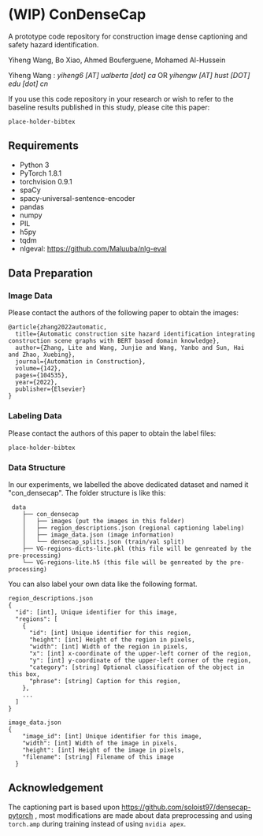 # (WIP) ConDenseCap

A prototype code repository for construction image dense captioning and safety hazard identification.

Yiheng Wang, Bo Xiao, Ahmed Bouferguene, Mohamed Al-Hussein

Yiheng Wang : *yiheng6 [AT] ualberta [dot] ca* OR *yihengw [AT] hust [DOT] edu [dot] cn*

If you use this code repository in your research or wish to refer to the baseline results published in this study, please cite this paper:

```
place-holder-bibtex
```

## Requirements

- Python 3
- PyTorch 1.8.1
- torchvision 0.9.1
- spaCy
- spacy-universal-sentence-encoder
- pandas
- numpy
- PIL
- h5py
- tqdm
- nlgeval: https://github.com/Maluuba/nlg-eval

## Data Preparation

### Image Data

Please contact the authors of the following paper to obtain the images:

```
@article{zhang2022automatic,
  title={Automatic construction site hazard identification integrating construction scene graphs with BERT based domain knowledge},
  author={Zhang, Lite and Wang, Junjie and Wang, Yanbo and Sun, Hai and Zhao, Xuebing},
  journal={Automation in Construction},
  volume={142},
  pages={104535},
  year={2022},
  publisher={Elsevier}
}
```

### Labeling Data

Please contact the authors of this paper to obtain the label files:

```
place-holder-bibtex
```

### Data Structure

In our experiments, we labelled the above dedicated dataset and named it "con_densecap". The folder structure is like this:

```
 data
    ├── con_densecap
    │   ├── images (put the images in this folder)
    │   ├── region_descriptions.json (regional captioning labeling)
    │   ├── image_data.json (image information)
    │   └── densecap_splits.json (train/val split)
    ├── VG-regions-dicts-lite.pkl (this file will be genreated by the pre-processing)
    └── VG-regions-lite.h5 (this file will be genreated by the pre-processing)
```

You can also label your own data like the following format.

```
region_descriptions.json
{
  "id": [int], Unique identifier for this image,
  "regions": [
    {
      "id": [int] Unique identifier for this region,
      "height": [int] Height of the region in pixels,
      "width": [int] Width of the region in pixels,
      "x": [int] x-coordinate of the upper-left corner of the region,
      "y": [int] y-coordinate of the upper-left corner of the region,
      "category": [string] Optional classification of the object in this box,
      "phrase": [string] Caption for this region,
    },
    ...
  ]
}
```

```
image_data.json
{
    "image_id": [int] Unique identifier for this image,
    "width": [int] Width of the image in pixels,
    "height": [int] Height of the image in pixels,
    "filename": [string] Filename of this image
  }
```

## Acknowledgement

The captioning part is based upon https://github.com/soloist97/densecap-pytorch , most modifications are made about data preprocessing and using `torch.amp` during training instead of using `nvidia apex`.
